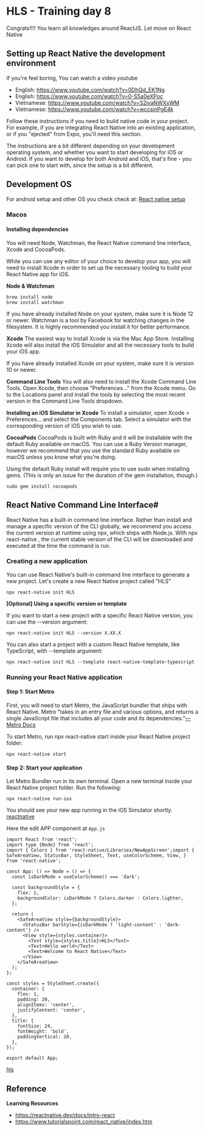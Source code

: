 # HLS - Training day 8
Congrats!!!!
You learn all knowledges around ReactJS. Let move on React Native

## Setting up React Native the development environment

If you're feel boring, You can watch a video youtube
- English: https://www.youtube.com/watch?v=0DhQd_EK1Ng
- English: https://www.youtube.com/watch?v=0-S5a0eXPoc
- Vietnamese: https://www.youtube.com/watch?v=S2iyaNWXxWM
- Vietnamese: https://www.youtube.com/watch?v=wccsinPgE4k

Follow these instructions if you need to build native code in your project. For example, if you are integrating React Native into an existing application, or if you "ejected" from Expo, you'll need this section.

The instructions are a bit different depending on your development operating system, and whether you want to start developing for iOS or Android. If you want to develop for both Android and iOS, that's fine - you can pick one to start with, since the setup is a bit different.

## Development OS
For android setup and other OS you check check at: [React native setup](https://reactnative.dev/docs/environment-setup)
### Macos
#### Installing dependencies
You will need Node, Watchman, the React Native command line interface, Xcode and CocoaPods.

While you can use any editor of your choice to develop your app, you will need to install Xcode in order to set up the necessary tooling to build your React Native app for iOS.

**Node & Watchman**

```
brew install node
brew install watchman
```

If you have already installed Node on your system, make sure it is Node 12 or newer.
Watchman is a tool by Facebook for watching changes in the filesystem. It is highly recommended you install it for better performance.

**Xcode**
The easiest way to install Xcode is via the Mac App Store. Installing Xcode will also install the iOS Simulator and all the necessary tools to build your iOS app.

If you have already installed Xcode on your system, make sure it is version 10 or newer.

**Command Line Tools**
You will also need to install the Xcode Command Line Tools. Open Xcode, then choose "Preferences..." from the Xcode menu. Go to the Locations panel and install the tools by selecting the most recent version in the Command Line Tools dropdown.

**Installing an iOS Simulator in Xcode**
To install a simulator, open Xcode > Preferences... and select the Components tab. Select a simulator with the corresponding version of iOS you wish to use.

**CocoaPods**
CocoaPods is built with Ruby and it will be installable with the default Ruby available on macOS. You can use a Ruby Version manager, however we recommend that you use the standard Ruby available on macOS unless you know what you're doing.

Using the default Ruby install will require you to use sudo when installing gems. (This is only an issue for the duration of the gem installation, though.)

```
sudo gem install cocoapods
```


## React Native Command Line Interface#
React Native has a built-in command line interface. Rather than install and manage a specific version of the CLI globally, we recommend you access the current version at runtime using npx, which ships with Node.js. With npx react-native <command>, the current stable version of the CLI will be downloaded and executed at the time the command is run.

### Creating a new application
You can use React Native's built-in command line interface to generate a new project. Let's create a new React Native project called "HLS"
```
npx react-native init HLS
```

**[Optional] Using a specific version or template**

If you want to start a new project with a specific React Native version, you can use the --version argument:

```
npx react-native init HLS --version X.XX.X
```

You can also start a project with a custom React Native template, like TypeScript, with --template argument:
```
npx react-native init HLS --template react-native-template-typescript
```

### Running your React Native application
#### Step 1: Start Metro
First, you will need to start Metro, the JavaScript bundler that ships with React Native. Metro "takes in an entry file and various options, and returns a single JavaScript file that includes all your code and its dependencies."[—Metro Docs](https://facebook.github.io/metro/docs/concepts/)

To start Metro, run npx react-native start inside your React Native project folder:
```
npx react-native start
```

#### Step 2: Start your application
Let Metro Bundler run in its own terminal. Open a new terminal inside your React Native project folder. Run the following:

```
npx react-native run-ios
```
You should see your new app running in the iOS Simulator shortly.
[reactnative](./assets/reactnative.png)

Here the edit APP component at `App.js`
```
import React from 'react';
import type {Node} from 'react';
import { Colors } from 'react-native/Libraries/NewAppScreen';import { SafeAreaView, StatusBar, StyleSheet, Text, useColorScheme, View, } from 'react-native';

const App: () => Node = () => {
  const isDarkMode = useColorScheme() === 'dark';

  const backgroundStyle = {
    flex: 1,
    backgroundColor: isDarkMode ? Colors.darker : Colors.lighter,
  };

  return (
    <SafeAreaView style={backgroundStyle}>
      <StatusBar barStyle={isDarkMode ? 'light-content' : 'dark-content'} />
      <View style={styles.container}>
        <Text style={styles.title}>HLS</Text>
        <Text>Hello world</Text>
        <Text>Welcome to React Native</Text>
      </View>
    </SafeAreaView>
  );
};

const styles = StyleSheet.create({
  container: {
    flex: 1,
    padding: 20,
    alignItems: 'center',
    justifyContent: 'center',
  },
  title: {
    fontSize: 24,
    fontWeight: 'bold',
    paddingVertical: 20,
  },
});

export default App;
```
[hls](./assets/hls.png)

## Reference
**Learning Resources**
- https://reactnative.dev/docs/intro-react
- https://www.tutorialspoint.com/react_native/index.htm
